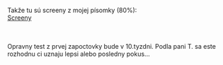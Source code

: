 Takže tu sú screeny z mojej písomky (80%):<br><a href="http://img269.imageshack.us/g/71694630.png/"></a><a href="http://img269.imageshack.us/g/71694630.png/">Screeny<br></a><div><a href="http://img269.imageshack.us/g/71694630.png/"><br></a></div><div><a href="http://img269.imageshack.us/g/71694630.png/"><br></a></div><div>Opravny test z prvej zapoctovky bude v 10.tyzdni. Podla pani T. sa este rozhodnu ci uznaju lepsi alebo posledny pokus...</div>